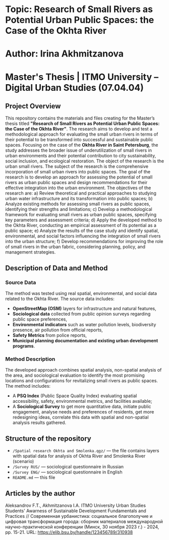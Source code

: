 # Topic: Research of Small Rivers as Potential Urban Public Spaces: the Case of the Okhta River
# Author: Irina Akhmitzanova  
# Master's Thesis | ITMO University – Digital Urban Studies (07.04.04) 

## Project Overview

This repository contains the materials and files creating for the Master’s thesis titled **"Research of Small Rivers as Potential Urban Public Spaces: the Case of the Okhta River"**. The research aims to develop and test a methodological approach for evaluating the small urban rivers in terms of their potential to be transformed into successful and sustainable public spaces.
Focusing on the case of the **Okhta River in Saint Petersburg**, the study addresses the broader issue of underutilization of small rivers in urban environments and their potential contribution to city sustainability, social inclusion, and ecological restoration. 
The object of the research is the urban small rivers.
The subject of the research is the comprehensive incorporation of small urban rivers into public spaces.
The goal of the research is to develop	an approach	for assessing the potential of small rivers as urban public spaces	and design recommendations for their effective integration into	the urban environment. 
The objectives of the research are:
a)	Review theoretical and practical approaches to studying urban water infrastructure and its transformation into public spaces;
b)	Analyze existing methods for assessing small rivers as public spaces, identifying their strengths and limitations;
c)	Develop a methodological framework for evaluating small rivers as urban public spaces, specifying key parameters and assessment criteria;
d)	Apply the developed method to the Okhta River, conducting an empirical assessment of its potential as a public space; 
e)	Analyze the results of the case study and identify spatial, environmental, and social factors influencing the integration of small rivers into the urban structure; 
f)	Develop recommendations for improving the role of small rivers in the urban fabric, considering planning, policy, and management strategies.

## Description of Data and Method

### Source Data

The method was tested using real spatial, environmental, and social data related to the Okhta River. The source data includes:
- **OpenStreetMap (OSM)** layers for infrastructure and natural features,
- **Sociological data** collected from public opinion surveys regarding public space preferences,
- **Environmental indicators** such as water pollution levels, biodiversity presence, air pollution from official reports,
- **Safety Metrics** from police reports,
- **Municipal planning documentation and existing urban development programs**.

### Method Description

The developed approach combines spatial analysis, non-spatial analysis of the area, and sociological evaluation to identify the most promising locations and configurations for revitalizing small rivers as public spaces. The method includes:
- A **PSQ Index** (Public Space Quality Index) evaluating spatial accessibility, safety, environmental metrics, and facilities available;
- A **Sociological Survey** to get more quantitative data, initiate public engagement, analyse needs and preferences of residents, get more redesigning ideas, correlate this data with spatial and non-spatial analysis results gathered.

## Structure of the repository

- `/Spatial research Okhta and Smolenka.qgz/` — the file contains layers with spatial data for analysis of Okhta River and Smolenka River (scenario)
- `/Survey RUS/` — sociological questionnaire in Russian
- `/Survey ENG/` — sociological questionnaire in English
- `README.md` — this file  

## Articles by the author

Aleksandrov F.T., Akhmitzanova I.A. ITMO University Urban Studies Students' Awarness of Sustainable Development Fundamentals and Practices // Современная урбанистика: социальное благополучие и цифровая трансформация города: сборник материалов международной научно-практической конференции (Минск, 30 ноября 2023 г.) - 2024, pp. 15-21. URL: https://elib.bsu.by/handle/123456789/310938 




